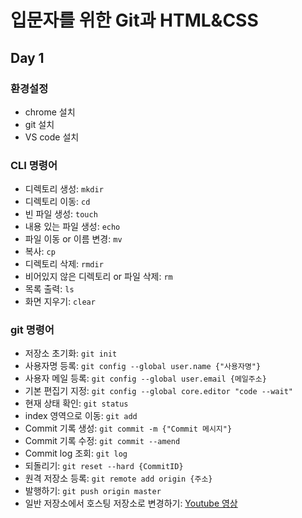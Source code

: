 # 입문자를 위한 Git과 HTML&CSS

## Day 1

### 환경설정
- chrome 설치
- git 설치
- VS code 설치

### CLI 명령어
- 디렉토리 생성: `mkdir`
- 디렉토리 이동: `cd`
- 빈 파일 생성: `touch`
- 내용 있는 파일 생성: `echo`
- 파일 이동 or 이름 변경: `mv`
- 복사: `cp`
- 디렉토리 삭제: `rmdir`
- 비어있지 않은 디렉토리 or 파일 삭제: `rm`
- 목록 출력: `ls`
- 화면 지우기: `clear`

### git 명령어
- 저장소 초기화: `git init`
- 사용자명 등록: `git config --global user.name {"사용자명"}`
- 사용자 메일 등록: `git config --global user.email {메일주소}`
- 기본 편집기 지정: `git config --global core.editor "code --wait"`
- 현재 상태 확인: `git status`
- index 영역으로 이동: `git add`
- Commit 기록 생성: `git commit -m {"Commit 메시지"}`
- Commit 기록 수정: `git commit --amend`
- Commit log 조회: `git log`
- 되돌리기: `git reset --hard {CommitID}`
- 원격 저장소 등록: `git remote add origin {주소}`
- 발행하기: `git push origin master`
- 일반 저장소에서 호스팅 저장소로 변경하기: [Youtube 영상](https://youtu.be/SNnfbf-LJz4)
